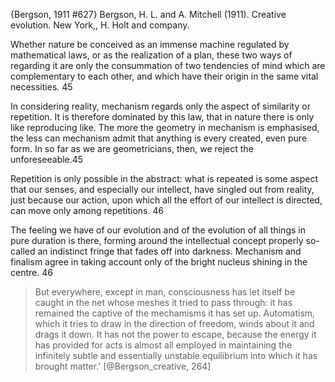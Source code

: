 ﻿{Bergson, 1911 #627}
Bergson, H. L. and A. Mitchell (1911). Creative evolution. New York,, H. Holt and company.

Whether nature be conceived as an immense machine regulated by mathematical laws, or as the realization of a plan, these two ways of regarding it are only the consummation of two tendencies of mind which are complementary to each other, and which have their origin in the same vital necessities. 45

In considering reality, mechanism regards only the aspect of similarity or repetition. It is therefore dominated by this law, that in nature there is only like reproducing like. The more the geometry in mechanism is emphasised, the less can mechanism admit that anything is every created, even pure form. In so far as we are geometricians, then, we reject the unforeseeable.45

Repetition is only possible in the abstract: what is repeated is some aspect that our senses, and especially our intellect, have singled out from reality, just because our action, upon which all the effort of our intellect is directed, can move only among repetitions. 46

The feeling we have of our evolution and of the evolution of all things in pure duration is there, forming around the intellectual concept properly so-called an indistinct fringe that fades off into darkness. Mechanism and finalism agree in taking account only of the bright nucleus shining in the centre. 46

> But everywhere, except in man, consciousness has let itself be caught in the net whose meshes it tried to pass through: it has remained the captive of the mechamisms it has set up. Automatism, which it tries to draw in the direction of freedom, winds about it and drags it down. It has not the power to escape, because the energy it has provided for acts is almost all employed in maintaining the infinitely subtle and essentially unstable equilibrium into which it has brought matter.' [@Bergson_creative, 264]  
